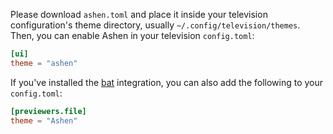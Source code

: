 Please download `ashen.toml` and place it inside your television configuration's theme directory, usually `~/.config/television/themes`. Then, you can enable Ashen in your television `config.toml`:

```toml
[ui]
theme = "ashen"
```

If you've installed the [bat](/bat/README.md) integration, you can also add the following to your `config.toml`:

```toml
[previewers.file]
theme = "Ashen"
```
